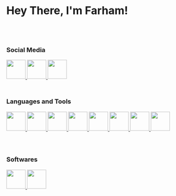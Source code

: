 # Hey There, I'm Farham!

  <br>
  <br>

### Social Media

  <a href="https://www.instagram.com/the.farham" target="_blank">
    <img src="https://www.cdnlogo.com/logos/i/92/instagram.svg" width="50" height="50" style="margin: 0 0 9px 0;"/>
  </a>
  <a href="https://github.com/Farham-Zaker" target="_blank">
    <img src="https://img.icons8.com/3d-fluency/94/null/github.png" width="50"  height="50" style="margin: 0 0 9px 0;"/>
  </a>
  <a href="https://www.linkedin.com/in/farham-zaker/" target="_blank">
    <img src="https://www.cdnlogo.com/logos/l/66/linkedin-icon.svg" width="50" height="50" style="margin: 0 0 9px 0;"/>
  </a>
<br />
<br />

### Languages and Tools

<div >
   <a href="https://developer.mozilla.org/en-US/docs/Web/JavaScript" target="_blank">
      <img src="https://www.cdnlogo.com/logos/j/33/javascript.svg" width="50" height="50" style="margin: 0 0 9px 0;"/>
    <a href="https://www.typescriptlang.org/" target="_blank"> 
      <img src="https://www.cdnlogo.com/logos/t/14/typescript.svg" width="50" height="50" style="margin: 0 0 9px 0;"/>
    <a href="https://nodejs.org/" target="_blank">
      <img src="https://www.cdnlogo.com/logos/n/94/nodejs-icon.svg" width="50" height="50" style="margin: 0 0 9px 0;"/>
    <a href="https://www.mysql.com/" target="_blank">
      <img src="https://www.cdnlogo.com/logos/m/10/mysql.svg" width="50" height="50" style="margin: 0 0 9px 0;"/>
    </a>
    <a href="https://www.mongodb.com/" target="_blank">
      <img src="https://www.cdnlogo.com/logos/m/30/mongodb-icon.svg" width="50" height="50" style="margin: 0 0 9px 0;">
    </a>
    <a href="https://www.prisma.io/" target="_blank"> 
      <img src="https://www.cdnlogo.com/logos/p/25/prisma.svg" width="50" height="50" style="margin: 0 0 9px 0;"/>
    </a>
    <a href="https://git-scm.com/" target="_blank"> 
      <img src="https://www.cdnlogo.com/logos/g/15/git-icon.svg" width="50" height="50" style="margin: 0 0 9px 0;"/>
    <a href="https://github.com/" target="_blank"> 
      <img src="https://img.icons8.com/3d-fluency/94/null/github.png"  width="50" height="50" style="margin: 0 0 9px 0;"/>
    </a> 
  </div>
<br />
<br />

### Softwares

<div>
    <a href="https://code.visualstudio.com/" target="_blank">
      <img src="https://www.cdnlogo.com/logos/v/82/visual-studio-code.svg" width="50" height="50" style="margin: 0 0 9px 0;"/>
    </a>
    <a href="https://www.postman.com/" target="_blank"> 
      <img width="50" height="50" style="margin: 0 0 9px 0;" src="https://www.cdnlogo.com/logos/p/20/postman.svg"/>
    </a>
</div>
<br />
<br />

<br />
<br />
